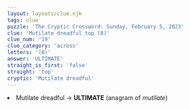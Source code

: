 ```yaml
---
layout: layouts/clue.njk
tags: clue
puzzle: 'The Cryptic Crossword: Sunday, February 5, 2023'
clue: 'Mutilate dreadful top (8)'
clue_num: '19'
clue_category: 'across'
letters: '(8)'
answer: 'ULTIMATE'
straight_is_first: 'false'
straight: 'top'
cryptic: 'Mutilate dreadful'
---
```

<li>Mutilate dreadful → <b>ULTIMATE</b> (anagram of <i>mutilate</i>)</li>